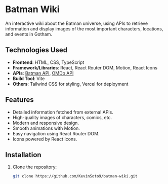 # Batman Wiki

An interactive wiki about the Batman universe, using APIs to retrieve information and display images of the most important characters, locations, and events in Gotham.

## Technologies Used

- **Frontend**: HTML, CSS, TypeScript
- **Framework/Libraries**: React, React Router DOM, Motion, React Icons
- **APIs**: [Batman API](https://batmanapi.com/), [OMDb API](https://www.omdbapi.com/)
- **Build Tool**: Vite
- **Others**: Tailwind CSS for styling, Vercel for deployment

## Features

- Detailed information fetched from external APIs.
- High-quality images of characters, comics, etc.
- Modern and responsive design.
- Smooth animations with Motion.
- Easy navigation using React Router DOM.
- Icons powered by React Icons.

## Installation

1. Clone the repository:
   ```bash
   git clone https://github.com/KevinSoto9/batman-wiki.git
